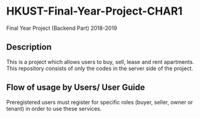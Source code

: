# HKUST-Final-Year-Project-CHAR1
Final Year Project (Backend Part) 2018-2019


## Description
This is a project which allows users to buy, sell, lease and rent apartments. This repository consists of only the codes in the server side of the project. 

## Flow of usage by Users/ User Guide
Preregistered users must register for specific roles (buyer, seller, owner or tenant) in order to use these services. 

